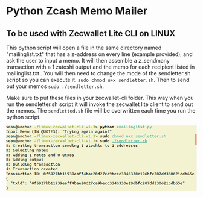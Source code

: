 # Python Zcash Memo Mailer
## To be used with Zecwallet Lite CLI on **LINUX**

This python script will open a file in the same directory named "mailinglist.txt" that has a z-address on every line (example provided), and ask the user to input a memo. It will then assemble a z_sendmany transaction with a 1 zatoshi output and the memo for each recipient listed in mailinglist.txt . You will then need to change the mode of the sendletter.sh script so you can execute it. `sudo chmod u+x sendletter.sh`. Then to send out your memos `sudo ./sendletter.sh`.

Make sure to put these files in your zecwallet-cli folder. This way when you run the sendletter.sh script it will invoke the zecwallet lite client to send out the memos. The `sendletted.sh` file will be overwritten each time you run the python script.

![sending a memo](sendingmemo.png)
